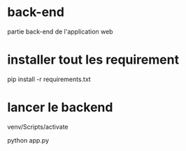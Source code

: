 # back-end
partie back-end de l'application web

# installer tout les requirement
pip install -r requirements.txt

# lancer le backend
venv/Scripts/activate

python app.py

